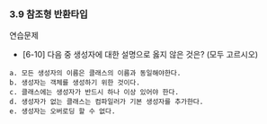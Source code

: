 ### 3.9 참조형 반환타입


연습문제
* [6-10] 다음 중 생성자에 대한 설명으로 옳지 않은 것은? (모두 고르시오)
```
a. 모든 생성자의 이름은 클래스의 이름과 동일해야한다.
b. 생성자는 객체를 생성하기 위한 것이다.
c. 클래스에는 생성자가 반드시 하나 이상 있어야 한다.
d. 생성자가 없는 클래스는 컴파일러가 기본 생성자를 추가한다.
e. 생성자는 오버로딩 할 수 없다.
```

